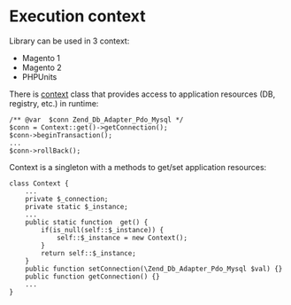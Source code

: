 # Execution context

Library can be used in 3 context:
* Magento 1
* Magento 2
* PHPUnits

There is [context](../src/Context.php) 
class that provides access to application resources (DB, registry, etc.) in runtime:
 
    /** @var  $conn Zend_Db_Adapter_Pdo_Mysql */
    $conn = Context::get()->getConnection();
    $conn->beginTransaction();
    ...
    $conn->rollBack(); 


Context is a singleton with a methods to get/set application resources:


    class Context {
        ...
        private $_connection;
        private static $_instance;
        ...
        public static function  get() {
            if(is_null(self::$_instance)) {
                self::$_instance = new Context();
            }
            return self::$_instance;
        }
        public function setConnection(\Zend_Db_Adapter_Pdo_Mysql $val) {}
        public function getConnection() {}
        ...
    }